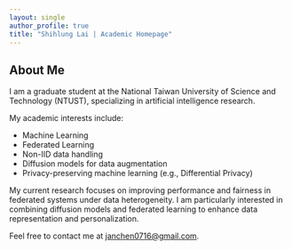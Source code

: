 ```yaml
---
layout: single
author_profile: true
title: "Shihlung Lai | Academic Homepage"
---
```



## About Me

I am a graduate student at the National Taiwan University of Science and Technology (NTUST), specializing in artificial intelligence research.

My academic interests include:
- Machine Learning
- Federated Learning
- Non-IID data handling
- Diffusion models for data augmentation
- Privacy-preserving machine learning (e.g., Differential Privacy)

My current research focuses on improving performance and fairness in federated systems under data heterogeneity. I am particularly interested in combining diffusion models and federated learning to enhance data representation and personalization.

Feel free to contact me at [janchen0716@gmail.com](mailto:janchen0716@gmail.com).
